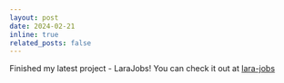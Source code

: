 ```yaml
---
layout: post
date: 2024-02-21
inline: true
related_posts: false
---
```


Finished my latest project - LaraJobs! You can check it out at [lara-jobs](https://github.com/gitnjole/lara-jobs)
